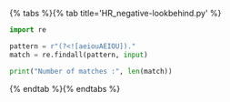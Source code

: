 {% tabs %}{% tab title='HR_negative-lookbehind.py' %}

```py
import re

pattern = r"(?<![aeiouAEIOU])."
match = re.findall(pattern, input)

print("Number of matches :", len(match))
```

{% endtab %}{% endtabs %}
